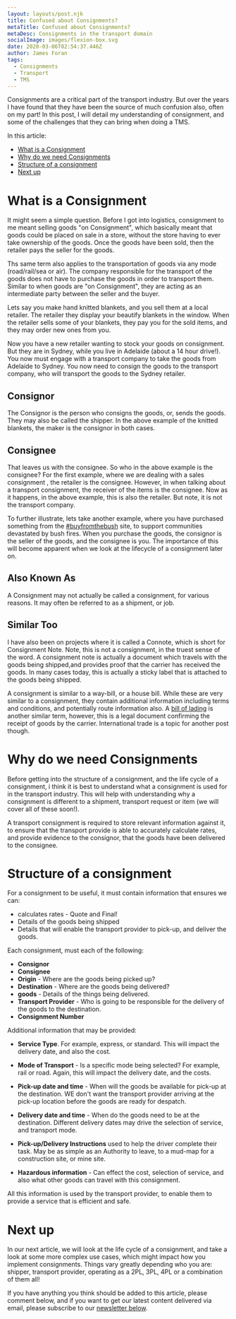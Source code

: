 ```yaml
---
layout: layouts/post.njk
title: Confused about Consignments?
metaTitle: Confused about Consignments?
metaDesc: Consignments in the transport domain
socialImage: images/flexion-box.svg
date: 2020-03-06T02:54:37.446Z
author: James Foran
tags:
  - Consignments
  - Transport
  - TMS
---
```



Consignments are a critical part of the transport industry. But over the years I have found that they have been the source of much confusion also, often on my part! In this post, I will detail my understanding of consignment, and some of the challenges that they can bring when doing a TMS.

In this article:

- [What is a Consignment](#heading-what-is-a-consignment)
- [Why do we need Consignments](#heading-why-do-we-need-consignments)
- [Structure of a consignment](#heading-structure-of-a-consignment)
- [Next up](#heading-next-up)


# What is a Consignment
It might seem a simple question. Before I got into logistics, consignment to me meant selling goods "on Consignment", which basically meant that goods could be placed on sale in a store, without the store having to ever take ownership of the goods. Once the goods have been sold, then the retailer pays the seller for the goods. 

Ths same term also applies to the transportation of goods via any mode (road/rail/sea or air). The company responsible for the transport of the goods does not have to purchase the goods in order to transport them. Similar to when goods are "on Consignment", they are acting as an intermediate party between the seller and the buyer.

Lets say you make hand knitted blankets, and you sell them at a local retailer. The retailer they display your beautify blankets in the window. When the retailer sells some of your blankets, they pay you for the sold items, and they may order new ones from you. 

Now you have a new retailer wanting to stock your goods on consignment. But they are in Sydney, while you live in Adelaide (about a 14 hour drive!). You now must engage with a transport company to take the goods from Adelaide to Sydney. You now need to consign the goods to the transport company, who will transport the goods to the Sydney retailer.

## Consignor
The Consignor is the person who consigns the goods, or, sends the goods. They may also be called the shipper. In the above example of the knitted blankets, the maker is the consignor in both cases. 

## Consignee
That leaves us with the consignee. So who in the above example is the consignee? For the first example, where we are dealing with a sales consignment , the retailer is the consignee. However, in when talking about a transport consignment, the receiver of the items is the consignee. Now as it happens, in the above example, this is also the retailer. But note, it is not the transport company. 

To further illustrate, lets take another example, where you have purchased something from the [#buyfromthebush](https://www.buyfromthebush.com.au/artandcollectables) site, to support communities devastated by bush fires. When you purchase the goods, the consignor is the seller of the goods, and the consignee is you. The importance of this will become apparent when we look at the lifecycle of a consignment later on.

## Also Known As
A Consignment may not actually be called a consignment, for various reasons. It may often be referred to as a shipment, or job. 

## Similar Too
I have also been on projects where it is called a Connote, which is short for Consignment Note. Note, this is not a consignment, in the truest sense of the word. A consignment note is actually a document which travels with the goods being shipped,and provides proof that the carrier has received the goods. In many cases today, this is actually a sticky label that is attached to the goods being shipped. 

A consignment is similar to a way-bill, or a house bill. While these are very similar to a consignment, they contain additional information including terms and conditions, and potentially route information also. A [bill of lading](https://en.wikipedia.org/wiki/Bill_of_lading) is another similar term, however, this is a legal document confirming the receipt of goods by the carrier. International trade is a topic for another post though.

# Why do we need Consignments

Before getting into the structure of a consignment, and the life cycle of a consignment, i think it is best to understand what a consignment is used for in the transport industry. This will help with understanding why a consignment is different to a shipment, transport request or item (we will cover all of these soon!).

A transport consignment is required to store relevant information against it, to ensure that the transport provide is able to accurately calculate rates, and provide evidence to the consignor, that the goods have been delivered to the consignee. 

# Structure of a consignment

For a consignment to be useful, it must contain information that ensures we can:
* calculates rates - Quote and Final!
* Details of the goods being shipped
* Details that will enable the transport provider to pick-up, and deliver the goods.

Each consignment, must each of the following:
* **Consignor**
* **Consignee**
* **Origin** - Where are the goods being picked up?
* **Destination** - Where are the goods being delivered?
* **goods** - Details of the things being delivered. 
* **Transport Provider** - Who is going to be responsible for the delivery of the goods to the destination.
* **Consignment Number**
   
Additional information that may be provided:
* **Service Type**. For example,  express, or standard. This will impact the delivery date, and also the cost.

* **Mode of Transport** - Is a specific mode being selected? For example, rail or road. Again, this will impact the delivery date, and the costs.
* **Pick-up date and time** - When will the goods be available for pick-up at the destination. WE don't want the transport provider arriving at the pick-up location before the goods are ready for despatch. 
* **Delivery date and time** - When do the goods need to be at the destination. Different delivery dates may drive the selection of service, and transport mode.
* **Pick-up/Delivery Instructions** used to help the driver complete their task. May be as simple as an Authority to leave, to a mud-map for a construction site, or mine site. 
* **Hazardous information** - Can effect the cost, selection of service, and also what other goods can travel with this consignment. 

All this information is used by the transport provider, to enable them to provide a service that is efficient and safe.

# Next up

In our next article, we will look at the life cycle of a consignment, and take a look at some more complex use cases, which might impact how you implement consignments. Things vary greatly depending who you are: shipper, transport provider, operating as a 2PL, 3PL, 4PL or a combination of them all!  

If you have anything you think should be added to this article, please comment below, and if you want to get our latest content delivered via email, please subscribe to our [newsletter below](./#subscribe).






